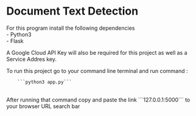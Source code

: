 # Document Text Detection

For this program install the following dependencies<br />
	- Python3<br />
	- Flask<br />

A Google Cloud API Key will also be required for this project as well as a Service Addres key. <br />


To run this project go to your command line terminal and run command :<br />

		```python3 app.py```

<br />
 After running that command copy and paste the link ```127.0.0.1:5000``` to your browser URL search bar 
